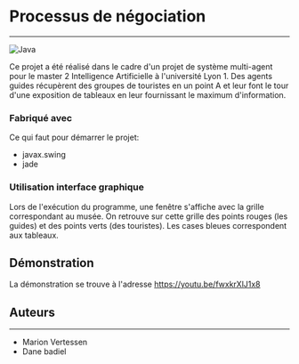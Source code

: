 # Processus de négociation


---
![Java](https://img.shields.io/badge/java-%23ED8B00.svg?style=for-the-badge&logo=java&logoColor=white)

Ce projet a été réalisé dans le cadre d'un projet de système multi-agent pour le master 2 Intelligence Artificielle à l'université Lyon 1.
Des agents guides récupèrent des groupes de touristes en un point A et leur font le tour d'une exposition de tableaux en leur fournissant le maximum d'information.


### Fabriqué avec
Ce qui faut pour démarrer le projet:

- javax.swing
- jade 

### Utilisation interface graphique

Lors de l'exécution du programme, une fenêtre s'affiche avec la grille correspondant au musée. 
On retrouve sur cette grille des points rouges (les guides) et des points verts (des touristes). Les cases bleues correspondent aux tableaux. 


## Démonstration
La démonstration se trouve à l'adresse https://youtu.be/fwxkrXlJ1x8

## Auteurs

---
- Marion Vertessen
- Dane badiel